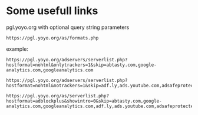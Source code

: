 # Some usefull links

pgl.yoyo.org with optional query string parameters

`https://pgl.yoyo.org/as/formats.php`

example:
```
https://pgl.yoyo.org/adservers/serverlist.php?hostformat=nohtml&onlytrackers=1&skip=abtasty.com,google-analytics.com,googleanalytics.com
```
```
https://pgl.yoyo.org/adservers/serverlist.php?hostformat=nohtml&notrackers=1&skip=adf.ly,ads.youtube.com,adsafeprotected.com,awempire.com,criteo.com,criteo.net,googlesyndication.com,googletagmanager.com,juicyads.com,rubiconproject.com,taboola.com,tealium.com,tealiumiq.com,yesadvertising.com
```
```
https://pgl.yoyo.org/as/serverlist.php?hostformat=adblockplus&showintro=0&skip=abtasty.com,google-analytics.com,googleanalytics.com,adf.ly,ads.youtube.com,adsafeprotected.com,awempire.com,criteo.com,criteo.net,googlesyndication.com,googletagmanager.com,juicyads.com,rubiconproject.com,taboola.com,tealium.com,tealiumiq.com,yesadvertising.com
```
